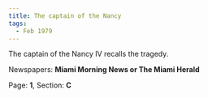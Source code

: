 ```yaml
---  
title: The captain of the Nancy  
tags:  
  - Feb 1979  
---  
```

  
The captain of the Nancy IV recalls the tragedy.  
  
Newspapers: **Miami Morning News or The Miami Herald**  
  
Page: **1**, Section: **C** 
